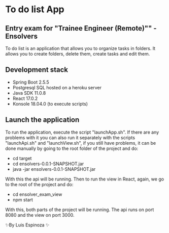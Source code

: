 # To do list App

## Entry exam for "Trainee Engineer (Remote)"" - Ensolvers

To do list is an application that allows you to organize tasks in folders. It allows you to create folders, delete them, create tasks and edit them.

## Development stack

- Spring Boot 2.5.5
- Postgresql SQL hosted on a heroku server
- Java SDK 11.0.8
- React 17.0.2
- Konsole 18.04.0 (to execute scripts)

 ## Launch the application

To run the application, execute the script "launchApp.sh".
If there are any problems with it you can also run it separately with the scripts "launchApi.sh" and "launchView.sh", if you still have problems, it can be done manually by going to the root folder of the project and do:
- cd target
 - cd ensolvers-0.0.1-SNAPSHOT.jar
 - java -jar ensolvers-0.0.1-SNAPSHOT.jar

With this the api will be running.
 Then to run the view in React, again, we go to the root of the project and do:
- cd ensolver_exam_view
- npm start

With this, both parts of the project will be running.
The api runs on port 8080 and the view on port 3000.

 ✨By Luis Espinoza ✨